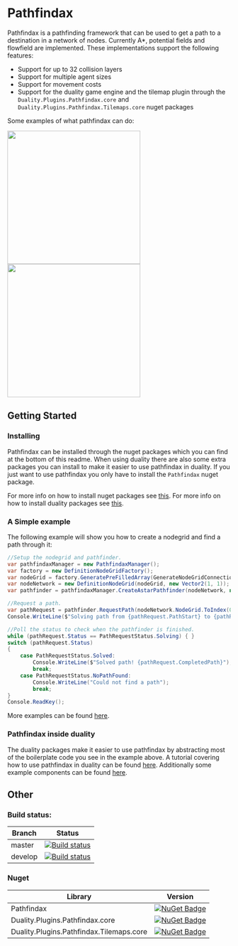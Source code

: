 # Pathfindax
Pathfindax is a pathfinding framework that can be used to get a path to a destination in a network of nodes. Currently A*, potential fields and flowfield are implemented. These implementations support the following features:
- Support for up to 32 collision layers 
- Support for multiple agent sizes
- Support for movement costs 
- Support for the duality game engine and the tilemap plugin through the `Duality.Plugins.Pathfindax.core` and `Duality.Plugins.Pathfindax.Tilemaps.core` nuget packages

Some examples of what pathfindax can do:

<img src="https://media.giphy.com/media/4SY68jssujAxnvZOZs/giphy.gif" width="300" height="300" /> <img src="https://media.giphy.com/media/8PabCMR1PCmcdIH8mP/giphy.gif" width="300" height="300" />

## Getting Started

### Installing
Pathfindax can be installed through the nuget packages which you can find at the bottom of this readme. When using duality there are also some extra packages you can install to make it easier to use pathfindax in duality. If you just want to use pathfindax you only have to install the `Pathfindax` nuget package.

For more info on how to install nuget packages see [this](https://docs.microsoft.com/en-us/nuget/consume-packages/ways-to-install-a-package). 
For more info on how to install duality packages see [this](https://github.com/AdamsLair/duality/wiki/Package-Management).

### A Simple example
The following example will show you how to create a nodegrid and find a path through it:
```cs
//Setup the nodegrid and pathfinder.
var pathfindaxManager = new PathfindaxManager();
var factory = new DefinitionNodeGridFactory();
var nodeGrid = factory.GeneratePreFilledArray(GenerateNodeGridConnections.All, 3, 3);
var nodeNetwork = new DefinitionNodeGrid(nodeGrid, new Vector2(1, 1));
var pathfinder = pathfindaxManager.CreateAstarPathfinder(nodeNetwork, new ManhattanDistance());

//Request a path.
var pathRequest = pathfinder.RequestPath(nodeNetwork.NodeGrid.ToIndex(0, 0), nodeNetwork.NodeGrid.ToIndex(2, 0));
Console.WriteLine($"Solving path from {pathRequest.PathStart} to {pathRequest.PathEnd}...");

//Poll the status to check when the pathfinder is finished.
while (pathRequest.Status == PathRequestStatus.Solving) { }
switch (pathRequest.Status)
{
	case PathRequestStatus.Solved:
		Console.WriteLine($"Solved path! {pathRequest.CompletedPath}");
		break;
	case PathRequestStatus.NoPathFound:
		Console.WriteLine("Could not find a path");
		break;
}
Console.ReadKey();
```

More examples can be found [here](https://github.com/Barsonax/Pathfindax/blob/master/Source/Code/Pathfindax.Example/Program.cs).

### Pathfindax inside duality
The duality packages make it easier to use pathfindax by abstracting most of the boilerplate code you see in the example above. A tutorial covering how to use pathfindax in duality can be found [here](https://github.com/Barsonax/Pathfindax/wiki/Using-pathfindax-with-duality-tilemaps). 
Additionally some example components can be found [here](https://github.com/Barsonax/Pathfindax/tree/master/Source/Code/Duality.Plugins.Pathfindax.Examples/Components).

## Other
  
### Build status: 
| Branch | Status |
|-------------|--------|
| master      | [![Build status](https://ci.appveyor.com/api/projects/status/0h8kc3pk5s0p1jir/branch/master?svg=true)](https://ci.appveyor.com/project/Barsonax/pathfindax/branch/master) |
| develop      | [![Build status](https://ci.appveyor.com/api/projects/status/0h8kc3pk5s0p1jir/branch/develop?svg=true)](https://ci.appveyor.com/project/Barsonax/pathfindax/branch/develop) |

  
### Nuget
| Library | Version |
|-------------|--------|
| Pathfindax      | [![NuGet Badge](https://buildstats.info/nuget/Pathfindax)](https://www.nuget.org/packages/Pathfindax/) |
| Duality.Plugins.Pathfindax.core      | [![NuGet Badge](https://buildstats.info/nuget/Pathfindax)](https://www.nuget.org/packages/Duality.Plugins.Pathfindax.core/)|
| Duality.Plugins.Pathfindax.Tilemaps.core      | [![NuGet Badge](https://buildstats.info/nuget/Pathfindax)](https://www.nuget.org/packages/Duality.Plugins.Pathfindax.Tilemaps.core/)|
